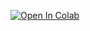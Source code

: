 [![Open In Colab](https://colab.research.google.com/assets/colab-badge.svg)](https://colab.research.google.com/github/christiansaga/COPD-Tool/blob/main/notebooks/copd%20hospital%20admission.ipynb)
